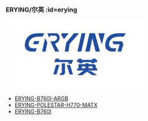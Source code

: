 ### ERYING/尔英 :id=erying

[![ERYING](_media/brands/erying.jpg ":size=240")](/erying)

- [ERYING-B760I-ARGB](/r/ERYING-B760I-ARGB-OpenCore)
- [ERYING-POLESTAR-H770-MATX](/r/ERYING-POLESTAR-H770-MATX-OpenCore)
- [ERYING-B760I](/r/ERYING-B760I-OpenCore)
